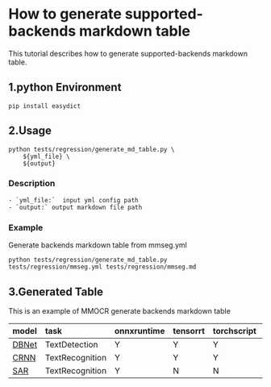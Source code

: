# How to generate supported-backends markdown table

This tutorial describes how to generate supported-backends markdown table.

## 1.python Environment

```
pip install easydict
```

## 2.Usage

```
python tests/regression/generate_md_table.py \
    ${yml_file} \
    ${output}
```

### Description

```
- `yml_file:`  input yml config path
- `output:` output markdown file path
```

### Example

Generate backends markdown table from mmseg.yml

```
python tests/regression/generate_md_table.py tests/regression/mmseg.yml tests/regression/mmseg.md
```

## 3.Generated Table

This is an example of MMOCR generate backends markdown table

| model                                                                        | task            | onnxruntime | tensorrt | torchscript | pplnn | openvino | ncnn |
| :--------------------------------------------------------------------------- | :-------------- | :---------- | :------- | :---------- | :---- | :------- | :--- |
| [DBNet](https://github.com/open-mmlab/mmocr/tree/main/configs/textdet/dbnet) | TextDetection   | Y           | Y        | Y           | Y     | Y        | Y    |
| [CRNN](https://github.com/open-mmlab/mmocr/tree/main/configs/textrecog/crnn) | TextRecognition | Y           | Y        | Y           | Y     | N        | Y    |
| [SAR](https://github.com/open-mmlab/mmocr/tree/main/configs/textrecog/sar)   | TextRecognition | Y           | N        | N           | N     | N        | N    |
